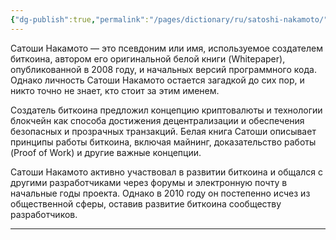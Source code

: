 ```yaml
---
{"dg-publish":true,"permalink":"/pages/dictionary/ru/satoshi-nakamoto/"}
---
```



Сатоши Накамото — это псевдоним или имя, используемое создателем биткоина, автором его оригинальной белой книги (Whitepaper), опубликованной в 2008 году, и начальных версий программного кода. Однако личность Сатоши Накамото остается загадкой до сих пор, и никто точно не знает, кто стоит за этим именем.

Создатель биткоина предложил концепцию криптовалюты и технологии блокчейн как способа достижения децентрализации и обеспечения безопасных и прозрачных транзакций. Белая книга Сатоши описывает принципы работы биткоина, включая майнинг, доказательство работы (Proof of Work) и другие важные концепции.

Сатоши Накамото активно участвовал в развитии биткоина и общался с другими разработчиками через форумы и электронную почту в начальные годы проекта. Однако в 2010 году он постепенно исчез из общественной сферы, оставив развитие биткоина сообществу разработчиков.

---
